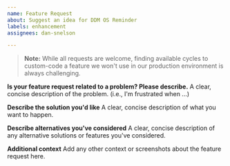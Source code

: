 ```yaml
---
name: Feature Request
about: Suggest an idea for DDM OS Reminder
labels: enhancement
assignees: dan-snelson

---
```


> **Note:** While all requests are welcome, finding available cycles to custom-code a feature we won't use in our production environment is always challenging.

**Is your feature request related to a problem? Please describe.**
A clear, concise description of the problem. (i.e., I'm frustrated when ...)

**Describe the solution you'd like**
A clear, concise description of what you want to happen.

**Describe alternatives you've considered**
A clear, concise description of any alternative solutions or features you've considered.

**Additional context**
Add any other context or screenshots about the feature request here.
